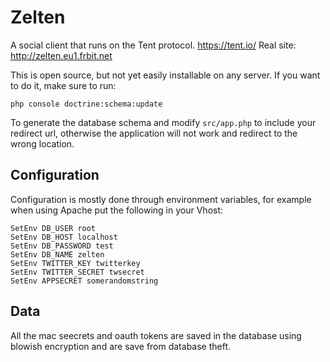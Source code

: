 # Zelten

A social client that runs on the Tent protocol. https://tent.io/
Real site: http://zelten.eu1.frbit.net

This is open source, but not yet easily installable on any
server.  If you want to do it, make sure to run:

    php console doctrine:schema:update

To generate the database schema and modify ``src/app.php`` to
include your redirect url, otherwise the application will not
work and redirect to the wrong location.

## Configuration

Configuration is mostly done through environment variables,
for example when using Apache put the following in your Vhost:

    SetEnv DB_USER root
    SetEnv DB_HOST localhost
    SetEnv DB_PASSWORD test
    SetEnv DB_NAME zelten
    SetEnv TWITTER_KEY twitterkey
    SetEnv TWITTER_SECRET twsecret
    SetEnv APPSECRET somerandomstring

## Data

All the mac seecrets and oauth tokens are saved in the database using
blowish encryption and are save from database theft.

